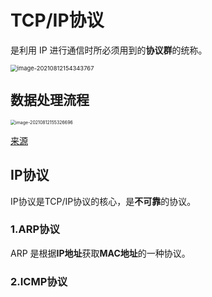 # TCP/IP协议

是利用 IP 进行通信时所必须用到的**协议群**的统称。

<img src="C:\Users\kEEpkind-\AppData\Roaming\Typora\typora-user-images\image-20210812154343767.png" alt="image-20210812154343767" style="zoom:67%;" />

## 数据处理流程

<img src="C:\Users\kEEpkind-\AppData\Roaming\Typora\typora-user-images\image-20210812155326696.png" alt="image-20210812155326696" style="zoom: 50%;" />

[来源](https://developer.51cto.com/art/201906/597961.htm)

## IP协议

IP协议是TCP/IP协议的核心，是**不可靠**的协议。

### 1.ARP协议

ARP 是根据**IP地址**获取**MAC地址**的一种协议。



### 2.ICMP协议

